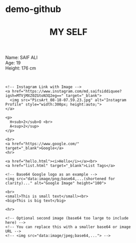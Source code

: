# demo-github
<!DOCTYPE html>
<html lang="en">
<head>
  <meta charset="UTF-8" />
  <meta name="viewport" content="width=device-width, initial-scale=1.0"/>
  <title>My Self</title>
  <style>/* Reset some default styles */
* {
  margin: 0;
  padding: 0;
  box-sizing: border-box;
}

body {
  font-family: 'Segoe UI', Tahoma, Geneva, Verdana, sans-serif;
  background: linear-gradient(to right, #f0f8ff, #e6f2ff);
  color: #333;
  padding: 20px;
  text-align: center;
}

/* Header style */
header h1 {
  font-size: 2.5rem;
  color: #2c3e50;
  margin-bottom: 20px;
  text-shadow: 1px 1px 2px #ccc;
}

/* Paragraph and main content */
main p {
  font-size: 1.2rem;
  margin: 20px auto;
  line-height: 1.6;
  max-width: 500px;
  background-color: #ffffffcc;
  padding: 15px;
  border-radius: 10px;
  box-shadow: 0 0 10px #ddd;
}

/* Footer content */
footer {
  margin-top: 40px;
}

footer a {
  display: inline-block;
  margin: 10px;
  color: #0066cc;
  text-decoration: none;
  font-weight: bold;
}

footer a:hover {
  color: #ff6600;
  text-decoration: underline;
  transform: scale(1.05);
  transition: 0.3s;
}

/* Image styles */
img {
  margin: 15px 0;
  max-width: 100%;
  height: auto;
  border-radius: 10px;
  box-shadow: 0 4px 8px rgba(0, 0, 0, 0.1);
}

/* Superscript and subscript */
sub, sup {
  font-size: 0.9em;
  color: #555;
}

/* Responsive layout */
@media (max-width: 600px) {
  main p {
    font-size: 1rem;
    padding: 10px;
  }

  header h1 {
    font-size: 2rem;
  }
}
img:hover {
  transform: scale(1.05);
  transition: all 0.3s ease-in-out;
}

</style>
</head>

<body>

  <header>
    <h1>MY SELF</h1>
  </header>

  <main>
    <p>
      Name: SAIF ALI <br>
      Age: 19 <br>
      Height: 176 cm
    </p>
  </main>

  <!-- Uncomment and fix src to show your local image -->
  <!-- <img src="PicsArt_08-18-07.59.23.jpg" width="200" alt="My Photo"> -->

  <footer>
    <br>

    <!-- Instagram Link with Image -->
    <a href="https://www.instagram.com/md.saifsiddiquee?igsh=MTVjMXZ0ZGtoN3Q2eg==" target="_blank">
      <img src="PicsArt_08-18-07.59.23.jpg" alt="Instagram Profile" style="width:300px; height:auto;">
    </a>

    <p>
      H<sub>2</sub>O <br>
      A<sup>2</sup>
    </p>

    <br>
    <a href="https://www.google.com/" target="_blank">Google</a>
    <hr>

    <a href="hello.html"><i>Hello</i></a><br>
    <a href="list.html" target="_blank">List Tags</a>

    <!-- Base64 Google logo as an example -->
    <img src="data:image/png;base64,...(shortened for clarity)..." alt="Google Image" height="100">

    <br>
    <small>This is small text</small><br>
    <big>This is big text</big>

    <hr>

    <!-- Optional second image (base64 too large to include here) -->
    <!-- You can replace this with a smaller base64 or image URL -->
    <!-- <img src="data:image/jpeg;base64,..."> -->

  </footer>

</body>
</html>
